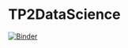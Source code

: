 # TP2DataScience
[![Binder](https://mybinder.org/badge_logo.svg)](https://mybinder.org/v2/gh/WagnerLancetti/TP2DataScience/HEAD)
